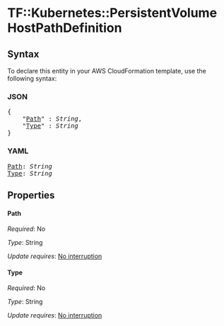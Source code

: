 # TF::Kubernetes::PersistentVolume HostPathDefinition

## Syntax

To declare this entity in your AWS CloudFormation template, use the following syntax:

### JSON

<pre>
{
    "<a href="#path" title="Path">Path</a>" : <i>String</i>,
    "<a href="#type" title="Type">Type</a>" : <i>String</i>
}
</pre>

### YAML

<pre>
<a href="#path" title="Path">Path</a>: <i>String</i>
<a href="#type" title="Type">Type</a>: <i>String</i>
</pre>

## Properties

#### Path

_Required_: No

_Type_: String

_Update requires_: [No interruption](https://docs.aws.amazon.com/AWSCloudFormation/latest/UserGuide/using-cfn-updating-stacks-update-behaviors.html#update-no-interrupt)

#### Type

_Required_: No

_Type_: String

_Update requires_: [No interruption](https://docs.aws.amazon.com/AWSCloudFormation/latest/UserGuide/using-cfn-updating-stacks-update-behaviors.html#update-no-interrupt)

